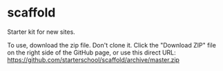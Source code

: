 scaffold
========

Starter kit for new sites.

To use, download the zip file. Don't clone it. Click the "Download ZIP" file on the right side of the GitHub page, or use this direct URL: https://github.com/starterschool/scaffold/archive/master.zip
